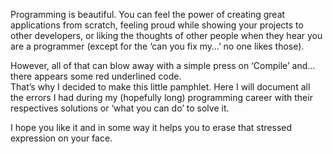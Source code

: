 Programming is beautiful. You can feel the power of creating great applications from scratch, feeling proud while showing your projects to other developers, or liking the thoughts of other people when they hear you are a programmer (except for the ‘can you fix my…’ no one likes those). 

However, all of that can blow away with a simple press on ‘Compile’ and… there appears some red underlined code.  
That’s why I decided to make this little pamphlet. Here I will document all the errors I had during my (hopefully long) programming career with their respectives solutions or ‘what you can do’ to solve it. 

I hope you like it and in some way it helps you to erase that stressed expression on your face.

